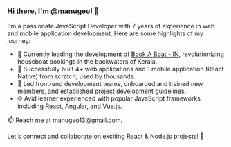 ### Hi there, I'm @manugeo! 👋

I'm a passionate JavaScript Developer with 7 years of experience in web and mobile application development. Here are some highlights of my journey:

- 💼 Currently leading the development of [Book A Boat - IN](https://www.bookaboat.in/), revolutionizing houseboat bookings in the backwaters of Kerala.
- 🚀 Successfully built 4+ web applications and 1 mobile application (React Native) from scratch, used by thousands.
- 👥 Led front-end development teams, onboarded and trained new members, and established project development guidelines.
- 🌐 Avid learner experienced with popular JavaScript frameworks including React, Angular, and Vue.js.

📫 Reach me at manugeo13@gmail.com.

Let's connect and collaborate on exciting React & Node.js projects! 🚀
